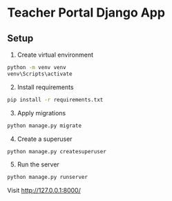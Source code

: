 # Teacher Portal Django App

## Setup

1. Create virtual environment
```bash
python -m venv venv
venv\Scripts\activate
```

2. Install requirements
```bash
pip install -r requirements.txt
```

3. Apply migrations
```bash
python manage.py migrate
```

4. Create a superuser
```bash
python manage.py createsuperuser
```

5. Run the server
```bash
python manage.py runserver
```

Visit http://127.0.0.1:8000/
